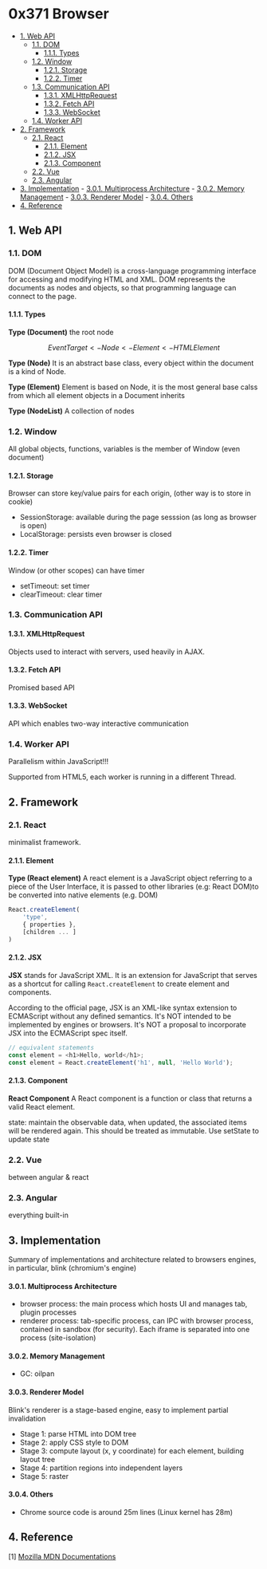 # 0x371 Browser

- [1. Web API](#1-web-api)
    - [1.1. DOM](#11-dom)
        - [1.1.1. Types](#111-types)
    - [1.2. Window](#12-window)
        - [1.2.1. Storage](#121-storage)
        - [1.2.2. Timer](#122-timer)
    - [1.3. Communication API](#13-communication-api)
        - [1.3.1. XMLHttpRequest](#131-xmlhttprequest)
        - [1.3.2. Fetch API](#132-fetch-api)
        - [1.3.3. WebSocket](#133-websocket)
    - [1.4. Worker API](#14-worker-api)
- [2. Framework](#2-framework)
    - [2.1. React](#21-react)
        - [2.1.1. Element](#211-element)
        - [2.1.2. JSX](#212-jsx)
        - [2.1.3. Component](#213-component)
    - [2.2. Vue](#22-vue)
    - [2.3. Angular](#23-angular)
- [3. Implementation](#3-implementation)
        - [3.0.1. Multiprocess Architecture](#301-multiprocess-architecture)
        - [3.0.2. Memory Management](#302-memory-management)
        - [3.0.3. Renderer Model](#303-renderer-model)
        - [3.0.4. Others](#304-others)
- [4. Reference](#4-reference)

## 1. Web API
### 1.1. DOM
DOM (Document Object Model) is a cross-language programming interface for accessing and modifying HTML and XML. DOM represents the documents as nodes and objects, so that programming language can connect to the page.

#### 1.1.1. Types
**Type (Document)** the root node

$$EventTarget <- Node <- Element <- HTMLElement$$

**Type (Node)** It is an abstract base class, every object within the document is a kind of Node.

**Type (Element)** Element is based on Node, it is the most general base calss from which all element objects in a Document inherits

**Type (NodeList)** A collection of nodes

### 1.2. Window
All global objects, functions, variables is the member of Window (even document)

#### 1.2.1. Storage
Browser can store key/value pairs for each origin, (other way is to store in cookie)

- SessionStorage: available during the page sesssion (as long as browser is open)
- LocalStorage: persists even browser is closed

#### 1.2.2. Timer
Window (or other scopes) can have timer
- setTimeout: set timer
- clearTimeout: clear timer


### 1.3. Communication API

#### 1.3.1. XMLHttpRequest
Objects used to interact with servers, used heavily in AJAX.

#### 1.3.2. Fetch API
Promised based API

#### 1.3.3. WebSocket
API which enables two-way interactive communication


### 1.4. Worker API
Parallelism within JavaScript!!!

Supported from HTML5, each worker is running in a different Thread.

## 2. Framework
### 2.1. React
minimalist framework.


#### 2.1.1. Element
**Type (React element)** A react element is a JavaScript object referring to a piece of the User Interface, it is passed to other libraries (e.g: React DOM)to be converted into native elements (e.g. DOM)

```javascript
React.createElement(
    'type',
    { properties },
    [children ... ]
)
```

#### 2.1.2. JSX
**JSX** stands for JavaScript XML. It is an extension for JavaScript that serves as a shortcut for calling `React.createElement` to create element and components.


According to the official page, JSX is an XML-like syntax extension to ECMAScript without any defined semantics. It's NOT intended to be implemented by engines or browsers. It's NOT a proposal to incorporate JSX into the ECMAScript spec itself.

```javascript
// equivalent statements
const element = <h1>Hello, world</h1>;
const element = React.createElement('h1', null, 'Hello World');
```


#### 2.1.3. Component
**React Component** A React component is a function or class that returns a valid React element.

state: maintain the observable data, when updated, the associated items will be rendered again. This should be treated as immutable. Use setState to update state

### 2.2. Vue
between angular & react

### 2.3. Angular
everything built-in

## 3. Implementation
Summary of implementations and architecture related to browsers engines, in particular, blink (chromium's engine)

#### 3.0.1. Multiprocess Architecture

- browser process: the main process which hosts UI and manages tab, plugin processes
- renderer process: tab-specific process, can IPC with browser process, contained in sandbox (for security). Each iframe is separated into one process (site-isolation)

#### 3.0.2. Memory Management

- GC: oilpan
  
#### 3.0.3. Renderer Model

Blink's renderer is a stage-based engine, easy to implement partial invalidation

- Stage 1: parse HTML into DOM tree
- Stage 2: apply CSS style to DOM
- Stage 3: compute layout (x, y coordinate) for each element, building layout tree
- Stage 4: partition regions into independent layers
- Stage 5: raster

#### 3.0.4. Others
- Chrome source code is around 25m lines (Linux kernel has 28m)

## 4. Reference

[1] [Mozilla MDN Documentations](https://developer.mozilla.org/en-US/docs/Web/API/Document_Object_Model)
